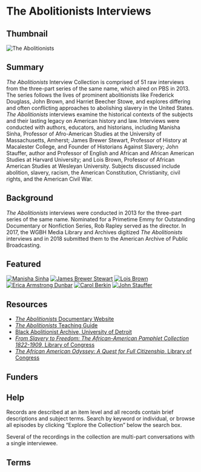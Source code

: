 # The Abolitionists Interviews

## Thumbnail

![The Abolitionists](https://s3.amazonaws.com/americanarchive.org/special-collections/AX0003_Abolitionists.jpg "The Abolitionists")

## Summary

<em>The Abolitionists</em> Interview Collection is comprised of 51 raw interviews from the three-part series of the same name, which aired on PBS in 2013. The series follows the lives of prominent abolitionists like Frederick Douglass, John Brown, and Harriet Beecher Stowe, and explores differing and often conflicting approaches to abolishing slavery in the United States. <em>The Abolitionists</em> interviews examine the historical contexts of the subjects and their lasting legacy on American history and law. Interviews were conducted with authors, educators, and historians, including Manisha Sinha, Professor of Afro-American Studies at the University of Massachusetts, Amherst; James Brewer Stewart, Professor of History at Macalester College, and Founder of Historians Against Slavery; John Stauffer, author and Professor of English and African and African American Studies at Harvard University; and Lois Brown, Professor of African American Studies at Wesleyan University. Subjects discussed include abolition, slavery, racism, the American Constitution, Christianity, civil rights, and the American Civil War. 

## Background

<em>The Abolitionists</em> interviews were conducted in 2013 for the three-part series of the same name. Nominated for a Primetime Emmy for Outstanding Documentary or Nonfiction Series, Rob Rapley served as the director. In 2017, the WGBH Media Library and Archives digitized <em>The Abolitionists</em> interviews and in 2018 submitted them to the American Archive of Public Broadcasting.

## Featured

[![Manisha Sinha](https://s3.amazonaws.com/americanarchive.org/special-collections/cpb-aacip_15-0000000v9p.jpg)](/catalog/cpb-aacip_15-0000000v9p)
[![James Brewer Stewart](https://s3.amazonaws.com/americanarchive.org/special-collections/cpb-aacip_15-3r0pr7nn3c.jpg)](/catalog/cpb-aacip_15-3r0pr7nn3c)
[![Lois Brown](https://s3.amazonaws.com/americanarchive.org/special-collections/cpb-aacip_15-rj48p5wg3x.jpg)](/catalog/cpb-aacip_15-rj48p5wg3x)
[![Erica Armstrong Dunbar](https://s3.amazonaws.com/americanarchive.org/special-collections/cpb-aacip_15-8c9r20sr9r.jpg)](/catalog/cpb-aacip_15-8c9r20sr9r)
[![Carol Berkin](https://s3.amazonaws.com/americanarchive.org/special-collections/cpb-aacip_15-jq0sq8rh44.jpg)](/catalog/cpb-aacip_15-jq0sq8rh44)
[![John Stauffer](https://s3.amazonaws.com/americanarchive.org/special-collections/cpb-aacip_15-4q7qn6052q.jpg)](/catalog/cpb-aacip_15-4q7qn6052q)

## Resources

- [<em>The Abolitionists</em> Documentary Website](http://www.pbs.org/wgbh/americanexperience/films/abolitionists/) 
- [<em>The Abolitionists</em> Teaching Guide](https://mass.pbslearningmedia.org/collection/abolitionists)
- [Black Abolitionist Archive, University of Detroit](http://research.udmercy.edu/find/special_collections/digital/baa/)
- [<em>From Slavery to Freedom: The African-American Pamphlet Collection 1822-1909</em>, Library of Congress](http://memory.loc.gov/ammem/aapchtml/aapchome.html)
- [<em>The African American Odyssey: A Quest for Full Citizenship</em>, Library of Congress](https://www.loc.gov/exhibits/african-american-odyssey/abolition.html)

## Funders

## Help

Records are described at an item level and all records contain brief descriptions and subject terms. Search by keyword or individual, or browse all episodes by clicking “Explore the Collection” below the search box. 

Several of the recordings in the collection are multi-part conversations with a single interviewee.

## Terms


